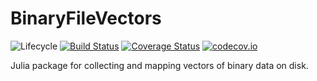 # BinaryFileVectors

![Lifecycle](https://img.shields.io/badge/lifecycle-experimental-orange.svg)
[![Build Status](https://travis-ci.org/tpapp/BinaryFileVectors.jl.svg?branch=master)](https://travis-ci.org/tpapp/BinaryFileVectors.jl)
[![Coverage Status](https://coveralls.io/repos/tpapp/BinaryFileVectors.jl/badge.svg?branch=master&service=github)](https://coveralls.io/github/tpapp/BinaryFileVectors.jl?branch=master)
[![codecov.io](http://codecov.io/github/tpapp/BinaryFileVectors.jl/coverage.svg?branch=master)](http://codecov.io/github/tpapp/BinaryFileVectors.jl?branch=master)

Julia package for collecting and mapping vectors of binary data on disk.
